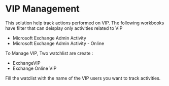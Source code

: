 # VIP Management

This solution help track actions performed on VIP.
The following workbooks have filter that can deisplay only activities related to VIP

* Microsoft Exchange Admin Activity
* Microsoft Exchange Admin Activity - Online

To Manage VIP, Two watchlist are create :

* ExchangeVIP
* Exchange Online VIP

Fill the watclist with the name of the VIP users you want to track activities.
